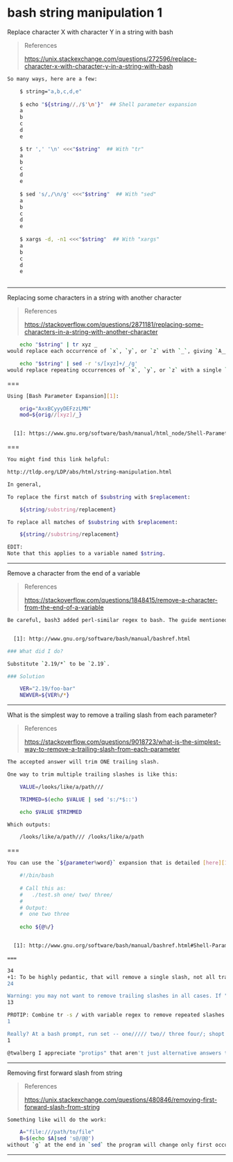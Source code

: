 # bash string manipulation 1

Replace character X with character Y in a string with bash

> References
>
> <https://unix.stackexchange.com/questions/272596/replace-character-x-with-character-y-in-a-string-with-bash>

```bash
So many ways, here are a few:

    $ string="a,b,c,d,e"
    
    $ echo "${string//,/$'\n'}"  ## Shell parameter expansion
    a
    b
    c
    d
    e

    $ tr ',' '\n' <<<"$string"  ## With "tr"
    a
    b
    c
    d
    e
    
    $ sed 's/,/\n/g' <<<"$string"  ## With "sed"
    a
    b
    c
    d
    e
    
    $ xargs -d, -n1 <<<"$string"  ## With "xargs"
    a
    b
    c
    d
    e
    
```

---

Replacing some characters in a string with another character

> References
>
> <https://stackoverflow.com/questions/2871181/replacing-some-characters-in-a-string-with-another-character>

```bash
    echo "$string" | tr xyz _
would replace each occurrence of `x`, `y`, or `z` with `_`, giving `A__BC___DEF__LMN` in your example.

    echo "$string" | sed -r 's/[xyz]+/_/g'
would replace repeating occurrences of `x`, `y`, or `z` with a single `_`, giving `A_BC_DEF_LMN` in your example.
```

===

```bash
Using [Bash Parameter Expansion][1]:

    orig="AxxBCyyyDEFzzLMN"
    mod=${orig//[xyz]/_}


  [1]: https://www.gnu.org/software/bash/manual/html_node/Shell-Parameter-Expansion.html
```

===

```bash
You might find this link helpful:

http://tldp.org/LDP/abs/html/string-manipulation.html

In general,

To replace the first match of $substring with $replacement:

    ${string/substring/replacement}

To replace all matches of $substring with $replacement:

    ${string//substring/replacement}

EDIT: 
Note that this applies to a variable named $string.
```

---

Remove a character from the end of a variable

> References
>
> <https://stackoverflow.com/questions/1848415/remove-a-character-from-the-end-of-a-variable>

```bash
Be careful, bash3 added perl-similar regex to bash. The guide mentioned covers this as well as the  [official guide at GNU][1] , but not all references do.


  [1]: http://www.gnu.org/software/bash/manual/bashref.html

### What did I do?

Substitute `2.19/*` to be `2.19`.

### Solution

    VER="2.19/foo-bar"
    NEWVER=${VER%/*}
```

---

What is the simplest way to remove a trailing slash from each parameter?

> References
>
> <https://stackoverflow.com/questions/9018723/what-is-the-simplest-way-to-remove-a-trailing-slash-from-each-parameter>

```bash
The accepted answer will trim ONE trailing slash.

One way to trim multiple trailing slashes is like this:

    VALUE=/looks/like/a/path///

    TRIMMED=$(echo $VALUE | sed 's:/*$::')

    echo $VALUE $TRIMMED

Which outputs:

    /looks/like/a/path/// /looks/like/a/path
```

===

```bash
You can use the `${parameter%word}` expansion that is detailed [here][1].  Here is a simple test script that demonstrates the behavior:

    #!/bin/bash
    
    # Call this as:
    #   ./test.sh one/ two/ three/ 
    #
    # Output:
    #  one two three
    
    echo ${@%/}


  [1]: http://www.gnu.org/software/bash/manual/bashref.html#Shell-Parameter-Expansion

===

34
+1: To be highly pedantic, that will remove a single slash, not all trailing slashes. To remove any number of trailing slashes: shopt -s extglob; echo "${@%%+(/)}" – glenn jackman Jan 26 '12 at 17:19 
24

Warning: you may not want to remove trailing slashes in all cases. If "/" is supplied as an argument, removing the trailing slash will have ...unfortunate consequences. – Gordon Davisson Jan 26 '12 at 19:17
13

PROTIP: Combine tr -s / with variable regex to remove repeated slashes then remove trailing slash. e.g. DIR=$(echo //some///badly/written///dir////// | tr -s /); DIR=${DIR%/} – Dave Nov 14 '14 at 14:36 
1

Really? At a bash prompt, run set -- one///// two// three four/; shopt -s extglob; echo "${@%%+(/)}" and tell me what you see – glenn jackman Jan 22 '15 at 16:46 
1

@twalberg I appreciate "protips" that aren't just alternative answers to OP's question in comment threads. – Kyle Strand Feb 20 '15 at 20:12

```

---

Removing first forward slash from string

> References
>
> <https://unix.stackexchange.com/questions/480846/removing-first-forward-slash-from-string>

```bash
Something like will do the work:

    A="file:///path/to/file"
    B=$(echo $A|sed 's@/@@')
without `g` at the end in `sed` the program will change only first occurrence
```

---
